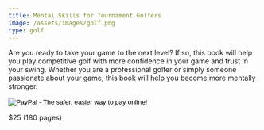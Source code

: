 ```yaml
---
title: Mental Skills for Tournament Golfers
image: /assets/images/golf.png
type: golf
---
```


Are you ready to take your game to the next level?  If so, this book
will help you play competitive golf with more confidence in your game
and trust in your swing. Whether you are a professional golfer or
simply someone passionate about your game, this book will help you
become more mentally stronger.

<form action="https://www.paypal.com/cgi-bin/webscr" method="post" target="_top">
    <input type="hidden" name="cmd" value="_s-xclick">
    <input type="hidden" name="hosted_button_id" value="UX8JR8BZUQ9RA">
    <input type="image" src="https://www.paypalobjects.com/en_US/i/btn/btn_buynow_LG.gif" border="0" name="submit" alt="PayPal - The safer, easier way to pay online!">
        <img alt="" border="0" src="https://www.paypalobjects.com/en_US/i/scr/pixel.gif" width="1" height="1">
</form>
<div class="book-price item-supheading">$25 (180 pages)</div>

